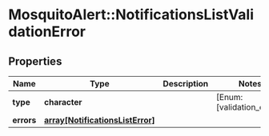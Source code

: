 # MosquitoAlert::NotificationsListValidationError


## Properties
Name | Type | Description | Notes
------------ | ------------- | ------------- | -------------
**type** | **character** |  | [Enum: [validation_error]] 
**errors** | [**array[NotificationsListError]**](NotificationsListError.md) |  | 


